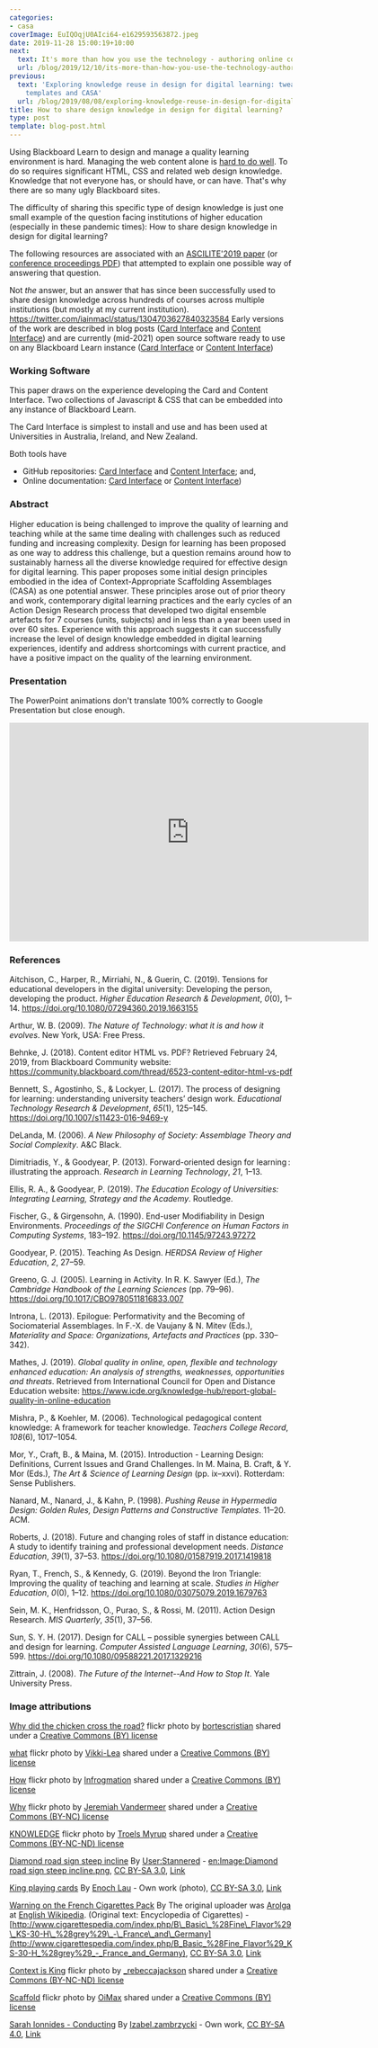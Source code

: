 ```yaml
---
categories:
- casa
coverImage: EuIQOqjU0AIci64-e1629593563872.jpeg
date: 2019-11-28 15:00:19+10:00
next:
  text: It's more than how you use the technology - authoring online content
  url: /blog/2019/12/10/its-more-than-how-you-use-the-technology-authoring-online-content/
previous:
  text: 'Exploring knowledge reuse in design for digital learning: tweaks, H5P, constructive
    templates and CASA'
  url: /blog/2019/08/08/exploring-knowledge-reuse-in-design-for-digital-learning-tweaks-h5p-constructive-templates-and-casa/
title: How to share design knowledge in design for digital learning?
type: post
template: blog-post.html
---
```

Using Blackboard Learn to design and manage a quality learning environment is hard. Managing the web content alone is [hard to do well](/blog/2019/01/30/improving-reuse-of-design-knowledge-in-a-lms/). To do so requires significant HTML, CSS and related web design knowledge. Knowledge that not everyone has, or should have, or can have. That's why there are so many ugly Blackboard sites.

The difficulty of sharing this specific type of design knowledge is just one small example of the question facing institutions of higher education (especially in these pandemic times): How to share design knowledge in design for digital learning?

The following resources are associated with an [ASCILITE'2019 paper](/blog/2019/08/08/exploring-knowledge-reuse-in-design-for-digital-learning-tweaks-h5p-constructive-templates-and-casa/) (or [conference proceedings PDF](https://2019conference.ascilite.org/assets/proceedings/ASCILITE-2019-Proceedings-Final.pdf)) that attempted to explain one possible way of answering that question.

Not _the_ answer, but an answer that has since been successfully used to share design knowledge across hundreds of courses across multiple institutions (but mostly at my current institution). https://twitter.com/iainmacl/status/1304703627840323584 Early versions of the work are described in blog posts ([Card Interface](/blog/2019/01/30/improving-reuse-of-design-knowledge-in-a-lms/) and [Content Interface](/blog/2019/02/24/exploring-knowledge-reuse-in-design-for-digital-learning/)) and are currently (mid-2021) open source software ready to use on any Blackboard Learn instance ([Card Interface](https://djplaner.github.io/Card-Interface-Tweak/) or [Content Interface](https://djplaner.github.io/Content-Interface-Tweak/))

### Working Software

This paper draws on the experience developing the Card and Content Interface. Two collections of Javascript & CSS that can be embedded into any instance of Blackboard Learn.

The Card Interface is simplest to install and use and has been used at Universities in Australia, Ireland, and New Zealand.

Both tools have

- GitHub repositories: [Card Interface](https://github.com/djplaner/Card-Interface-Tweak) and [Content Interface](https://github.com/djplaner/Content-Interface-Tweak); and,
- Online documentation: [Card Interface](https://djplaner.github.io/Card-Interface-Tweak/) or [Content Interface](https://djplaner.github.io/Content-Interface-Tweak/))

### Abstract

Higher education is being challenged to improve the quality of learning and teaching while at the same time dealing with challenges such as reduced funding and increasing complexity. Design for learning has been proposed as one way to address this challenge, but a question remains around how to sustainably harness all the diverse knowledge required for effective design for digital learning. This paper proposes some initial design principles embodied in the idea of Context-Appropriate Scaffolding Assemblages (CASA) as one potential answer. These principles arose out of prior theory and work, contemporary digital learning practices and the early cycles of an Action Design Research process that developed two digital ensemble artefacts for 7 courses (units, subjects) and in less than a year been used in over 60 sites. Experience with this approach suggests it can successfully increase the level of design knowledge embedded in digital learning experiences, identify and address shortcomings with current practice, and have a positive impact on the quality of the learning environment.

### Presentation

The PowerPoint animations don't translate 100% correctly to Google Presentation but close enough.

<iframe src="https://docs.google.com/presentation/d/e/2PACX-1vTVlCMxLj1U_viRaEJf6GvKqw2uXogzs5TKaoKIr7_j1X6cNKc3HAmt_vHZBUGvbA/embed?start=false&amp;loop=false&amp;delayms=3000" frameborder="0" width="640" height="389" allowfullscreen="true" mozallowfullscreen="true" webkitallowfullscreen="true"></iframe>

### References

Aitchison, C., Harper, R., Mirriahi, N., & Guerin, C. (2019). Tensions for educational developers in the digital university: Developing the person, developing the product. _Higher Education Research & Development_, _0_(0), 1–14. https://doi.org/10.1080/07294360.2019.1663155

Arthur, W. B. (2009). _The Nature of Technology: what it is and how it evolves_. New York, USA: Free Press.

Behnke, J. (2018). Content editor HTML vs. PDF? Retrieved February 24, 2019, from Blackboard Community website: https://community.blackboard.com/thread/6523-content-editor-html-vs-pdf

Bennett, S., Agostinho, S., & Lockyer, L. (2017). The process of designing for learning: understanding university teachers’ design work. _Educational Technology Research & Development_, _65_(1), 125–145. https://doi.org/10.1007/s11423-016-9469-y

DeLanda, M. (2006). _A New Philosophy of Society: Assemblage Theory and Social Complexity_. A&C Black.

Dimitriadis, Y., & Goodyear, P. (2013). Forward-oriented design for learning : illustrating the approach. _Research in Learning Technology_, _21_, 1–13.

Ellis, R. A., & Goodyear, P. (2019). _The Education Ecology of Universities: Integrating Learning, Strategy and the Academy_. Routledge.

Fischer, G., & Girgensohn, A. (1990). End-user Modifiability in Design Environments. _Proceedings of the SIGCHI Conference on Human Factors in Computing Systems_, 183–192. https://doi.org/10.1145/97243.97272

Goodyear, P. (2015). Teaching As Design. _HERDSA Review of Higher Education_, _2_, 27–59.

Greeno, G. J. (2005). Learning in Activity. In R. K. Sawyer (Ed.), _The Cambridge Handbook of the Learning Sciences_ (pp. 79–96). https://doi.org/10.1017/CBO9780511816833.007

Introna, L. (2013). Epilogue: Performativity and the Becoming of Sociomaterial Assemblages. In F.-X. de Vaujany & N. Mitev (Eds.), _Materiality and Space: Organizations, Artefacts and Practices_ (pp. 330–342).

Mathes, J. (2019). _Global quality in online, open, flexible and technology enhanced education: An analysis of strengths, weaknesses, opportunities and threats_. Retrieved from International Council for Open and Distance Education website: https://www.icde.org/knowledge-hub/report-global-quality-in-online-education

Mishra, P., & Koehler, M. (2006). Technological pedagogical content knowledge: A framework for teacher knowledge. _Teachers College Record_, _108_(6), 1017–1054.

Mor, Y., Craft, B., & Maina, M. (2015). Introduction - Learning Design: Definitions, Current Issues and Grand Challenges. In M. Maina, B. Craft, & Y. Mor (Eds.), _The Art & Science of Learning Design_ (pp. ix–xxvi). Rotterdam: Sense Publishers.

Nanard, M., Nanard, J., & Kahn, P. (1998). _Pushing Reuse in Hypermedia Design: Golden Rules, Design Patterns and Constructive Templates_. 11–20. ACM.

Roberts, J. (2018). Future and changing roles of staff in distance education: A study to identify training and professional development needs. _Distance Education_, _39_(1), 37–53. https://doi.org/10.1080/01587919.2017.1419818

Ryan, T., French, S., & Kennedy, G. (2019). Beyond the Iron Triangle: Improving the quality of teaching and learning at scale. _Studies in Higher Education_, _0_(0), 1–12. https://doi.org/10.1080/03075079.2019.1679763

Sein, M. K., Henfridsson, O., Purao, S., & Rossi, M. (2011). Action Design Research. _MIS Quarterly_, _35_(1), 37–56.

Sun, S. Y. H. (2017). Design for CALL – possible synergies between CALL and design for learning. _Computer Assisted Language Learning_, _30_(6), 575–599. https://doi.org/10.1080/09588221.2017.1329216

Zittrain, J. (2008). _The Future of the Internet--And How to Stop It_. Yale University Press.

### Image attributions

[Why did the chicken cross the road?](https://flickr.com/photos/bortescristian/6312962230 "Why did the chicken cross the road?") flickr photo by [bortescristian](https://flickr.com/people/bortescristian) shared under a [Creative Commons (BY) license](https://creativecommons.org/licenses/by/2.0/)

[what](https://flickr.com/photos/vikki-lea/2639098403 "what") flickr photo by [Vikki-Lea](https://flickr.com/people/vikki-lea) shared under a [Creative Commons (BY) license](https://creativecommons.org/licenses/by/2.0/)

[How](https://flickr.com/photos/infrogmation/3376993038 "How") flickr photo by [Infrogmation](https://flickr.com/people/infrogmation) shared under a [Creative Commons (BY) license](https://creativecommons.org/licenses/by/2.0/)

[Why](https://flickr.com/photos/jeremiahvandermeer/7089584925 "Why") flickr photo by [Jeremiah Vandermeer](https://flickr.com/people/jeremiahvandermeer) shared under a [Creative Commons (BY-NC) license](https://creativecommons.org/licenses/by-nc/2.0/)

[KNOWLEDGE](https://flickr.com/photos/troels/217149593 "KNOWLEDGE") flickr photo by [Troels Myrup](https://flickr.com/people/troels) shared under a [Creative Commons (BY-NC-ND) license](https://creativecommons.org/licenses/by-nc-nd/2.0/)

[Diamond road sign steep incline](https://commons.wikimedia.org/wiki/File:Diamond_road_sign_steep_incline.svg#/media/File:Diamond_road_sign_steep_incline.svg) By [User:Stannered](//commons.wikimedia.org/wiki/User:Stannered "User:Stannered") - [en:Image:Diamond road sign steep incline.png](https://en.wikipedia.org/wiki/Image:Diamond_road_sign_steep_incline.png "en:Image:Diamond road sign steep incline.png"), [CC BY-SA 3.0](http://creativecommons.org/licenses/by-sa/3.0/ "Creative Commons Attribution-Share Alike 3.0"), [Link](https://commons.wikimedia.org/w/index.php?curid=1802904)

[King playing cards](https://commons.wikimedia.org/wiki/File:King_playing_cards.jpg#/media/File:King_playing_cards.jpg) By [Enoch Lau](https://en.wikipedia.org/wiki/User:Enochlau "en:User:Enochlau") - Own work (photo), [CC BY-SA 3.0](http://creativecommons.org/licenses/by-sa/3.0/ "Creative Commons Attribution-Share Alike 3.0"), [Link](https://commons.wikimedia.org/w/index.php?curid=1586336)

[Warning on the French Cigarettes Pack](https://commons.wikimedia.org/wiki/File:Warning_on_the_French_Cigarettes_Pack.jpg#/media/File:Warning_on_the_French_Cigarettes_Pack.jpg) By The original uploader was [Arolga](https://en.wikipedia.org/wiki/User:Arolga "wikipedia:User:Arolga") at [English Wikipedia](https://en.wikipedia.org/wiki/ "wikipedia:"). (Original text: Encyclopedia of Cigarettes) - [http://www.cigarettespedia.com/index.php/B\_Basic\_%28Fine\_Flavor%29\_KS-30-H\_%28grey%29\_-\_France\_and\_Germany](http://www.cigarettespedia.com/index.php/B_Basic_%28Fine_Flavor%29_KS-30-H_%28grey%29_-_France_and_Germany), [CC BY-SA 3.0](http://creativecommons.org/licenses/by-sa/3.0/ "Creative Commons Attribution-Share Alike 3.0"), [Link](https://commons.wikimedia.org/w/index.php?curid=3737620)

[Context is King](https://flickr.com/photos/_rebeccajackson/17939020696 "Context is King") flickr photo by [\_rebeccajackson](https://flickr.com/people/_rebeccajackson) shared under a [Creative Commons (BY-NC-ND) license](https://creativecommons.org/licenses/by-nc-nd/2.0/)

[Scaffold](https://flickr.com/photos/oimax/9431945669 "Scaffold") flickr photo by [OiMax](https://flickr.com/people/oimax) shared under a [Creative Commons (BY) license](https://creativecommons.org/licenses/by/2.0/)

[Sarah Ionnides - Conducting](https://commons.wikimedia.org/wiki/File:Sarah_Ioannides-_Conducting.jpg#/media/File:Sarah_Ioannides-_Conducting.jpg) By [Izabel.zambrzycki](//commons.wikimedia.org/w/index.php?title=User:Izabel.zambrzycki&action=edit&redlink=1 "User:Izabel.zambrzycki (page does not exist)") - Own work, [CC BY-SA 4.0](https://creativecommons.org/licenses/by-sa/4.0 "Creative Commons Attribution-Share Alike 4.0"), [Link](https://commons.wikimedia.org/w/index.php?curid=37234149)